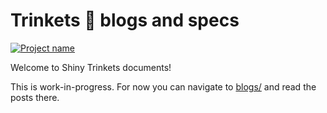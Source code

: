 # Trinkets 📖 blogs and specs

[![Project name][project-img]][project-url]

Welcome to Shiny Trinkets documents!

This is work-in-progress. For now you can navigate to [blogs/](blogs/) and read the posts there.

[project-img]: https://badgen.net/badge/%E2%AD%90/Trinkets/4B0082
[project-url]: https://github.com/ShinyTrinkets
